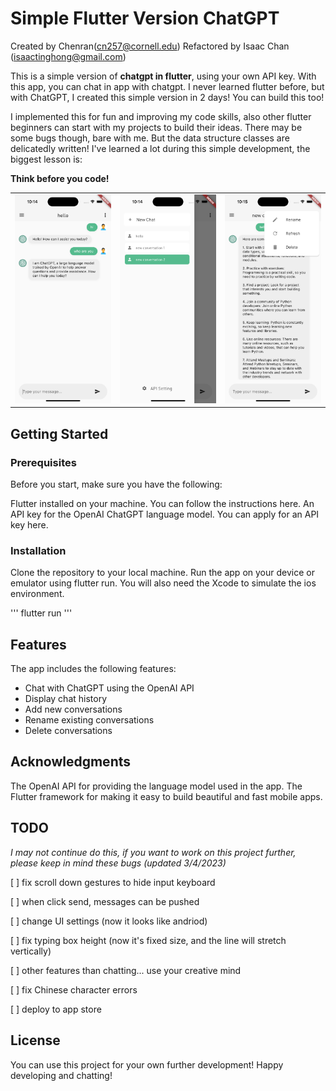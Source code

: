 # Simple Flutter Version ChatGPT

Created by Chenran(cn257@cornell.edu)
Refactored by Isaac Chan (isaactinghong@gmail.com)

This is a simple version of **chatgpt in flutter**, using your own API key. With this app, you can chat in app with chatgpt. I never learned flutter before, but with ChatGPT, I created this simple version in 2 days! You can build this too!

I implemented this for fun and improving my code skills, also other flutter beginners can start with my projects to build their ideas. There may be some bugs though, bare with me. But the data structure classes are delicatedly written! I've learned a lot during this simple development, the biggest lesson is:

**Think before you code!**

|                            |                            |                            |
| -------------------------- | -------------------------- | -------------------------- |
| ![img](images/screen1.png) | ![img](images/screen2.png) | ![img](images/screen3.png) |

## Getting Started

### Prerequisites

Before you start, make sure you have the following:

Flutter installed on your machine. You can follow the instructions here.
An API key for the OpenAI ChatGPT language model. You can apply for an API key here.

### Installation

Clone the repository to your local machine.
Run the app on your device or emulator using flutter run.
You will also need the Xcode to simulate the ios environment.

'''
flutter run
'''

## Features

The app includes the following features:

- Chat with ChatGPT using the OpenAI API
- Display chat history
- Add new conversations
- Rename existing conversations
- Delete conversations

## Acknowledgments

The OpenAI API for providing the language model used in the app.
The Flutter framework for making it easy to build beautiful and fast mobile apps.

## TODO

_I may not continue do this, if you want to work on this project further, please keep in mind these bugs (updated 3/4/2023)_

[ ] fix scroll down gestures to hide input keyboard

[ ] when click send, messages can be pushed

[ ] change UI settings (now it looks like andriod)

[ ] fix typing box height (now it's fixed size, and the line will stretch vertically)

[ ] other features than chatting... use your creative mind

[ ] fix Chinese character errors

[ ] deploy to app store

## License

You can use this project for your own further development! Happy developing and chatting!
